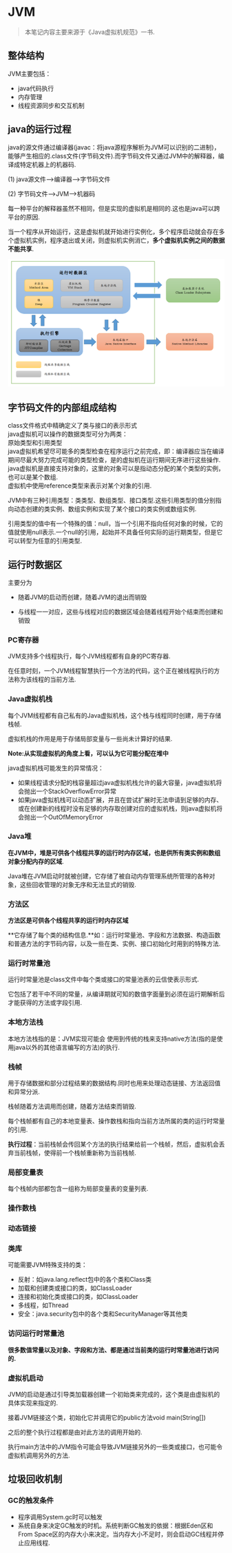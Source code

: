 # JVM

> 本笔记内容主要来源于《Java虚拟机规范》一书.

## 整体结构

JVM主要包括：

- java代码执行
- 内存管理
- 线程资源同步和交互机制



## java的运行过程

java的源文件通过编译器(javac：将java源程序解析为JVM可以识别的二进制)，能够产生相应的.class文件(字节码文件).而字节码文件又通过JVM中的解释器，编译成特定机器上的机器码.<br>

(1)	java源文件-->编译器-->字节码文件<br>

(2)	字节码文件-->JVM-->机器码<br>

每一种平台的解释器虽然不相同，但是实现的虚拟机是相同的.这也是java可以跨平台的原因.<br>

当一个程序从开始运行，这是虚拟机就开始进行实例化，多个程序启动就会存在多个虚拟机实例，程序退出或关闭，则虚拟机实例消亡，**多个虚拟机实例之间的数据不能共享**.<br>

![](../images/java程序运行机制.png)









## 字节码文件的内部组成结构

class文件格式中精确定义了类与接口的表示形式<br>
java虚拟机可以操作的数据类型可分为两类：<br>
原始类型和引用类型<br>
java虚拟机希望尽可能多的类型检查在程序运行之前完成，即：编译器应当在编译期间尽最大努力完成可能的类型检查，是的虚拟机在运行期间无序进行这些操作.<br>
java虚拟机是直接支持对象的，这里的对象可以是指动态分配的某个类型的实例，也可以是某个数组.<br>
虚拟机中使用reference类型来表示对某个对象的引用.<br>

JVM中有三种引用类型：类类型、数组类型、接口类型.这些引用类型的值分别指向动态创建的类实例、数组实例和实现了某个接口的类实例或数组实例.

引用类型的值中有一个特殊的值：null，当一个引用不指向任何对象的时候，它的值就使用null表示.一个null的引用，起始并不具备任何实际的运行期类型，但是它可以转型为任意的引用类型.

## 运行时数据区

主要分为

- 随着JVM的启动而创建，随着JVM的退出而销毁

- 与线程一一对应，这些与线程对应的数据区域会随着线程开始个结束而创建和销毁

### PC寄存器

JVM支持多个线程执行，每个JVM线程都有自身的PC寄存器.

在任意时刻，一个JVM线程智慧执行一个方法的代码，这个正在被线程执行的方法称为该线程的当前方法.

### Java虚拟机栈

每个JVM线程都有自己私有的Java虚拟机栈，这个栈与线程同时创建，用于存储栈帧.<br>

虚拟机栈的作用是用于存储局部变量与一些尚未计算好的结果.<br>

**Note:从实现虚拟机的角度上看，可以认为它可能分配在堆中**<br>

java虚拟机栈可能发生的异常情况：

- 如果线程请求分配的栈容量超过java虚拟机栈允许的最大容量，java虚拟机将会抛出一个StackOverflowError异常
- 如果java虚拟机栈可以动态扩展，并且在尝试扩展时无法申请到足够的内存、或在创建新的线程时没有足够的内存取创建对应的虚拟机栈，则java虚拟机将会抛出一个OutOfMemoryError

### Java堆

**在JVM中，堆是可供各个线程共享的运行时内存区域，也是供所有类实例和数组对象分配内存的区域**.<br>

Java堆在JVM启动时就被创建，它存储了被自动内存管理系统所管理的各种对象，这些回收管理的对象无序和无法显式的销毁.<br>

### 方法区

**方法区是可供各个线程共享的运行时内存区域**<br>

**它存储了每个类的结构信息.**如：运行时常量池、字段和方法数据、构造函数和普通方法的字节码内容，以及一些在类、实例、接口初始化时用到的特殊方法.<br>

### 运行时常量池

运行时常量池是class文件中每个类或接口的常量池表的云信使表示形式.<br>

它包括了若干中不同的常量，从编译期就可知的数值字面量到必须在运行期解析后才能获得的方法或字段引用.<br>

### 本地方法栈

本地方法栈指的是：JVM实现可能会 使用到传统的栈来支持native方法(指的是使用java以外的其他语言编写的方法)的执行.

### 栈帧

用于存储数据和部分过程结果的数据结构.同时也用来处理动态链接、方法返回值和异常分派.<br>

栈帧随着方法调用而创建，随着方法结束而销毁.<br>

每个栈帧都有自己的本地变量表、操作数栈和指向当前方法所属的类的运行时常量的引用.<br>

**执行过程**：当前栈帧会传回某个方法的执行结果给前一个栈帧，然后，虚拟机会丢弃当前栈帧，使得前一个栈帧重新称为当前栈帧.<br>

### 局部变量表

每个栈帧内部都包含一组称为局部变量表的变量列表.<br>

### 操作数栈



### 动态链接





### 类库

可能需要JVM特殊支持的类：

- 反射：如java.lang.reflect包中的各个类和Class类
- 加载和创建类或接口的类，如ClassLoader
- 连接和初始化类或接口的类，如ClassLoader
- 多线程，如Thread
- 安全：java.security包中的各个类和SecurityManager等其他类

### 访问运行时常量池

**很多数值常量以及对象、字段和方法、都是通过当前类的运行时常量池进行访问的.**

### 虚拟机启动

JVM的启动是通过引导类加载器创建一个初始类来完成的，这个类是由虚拟机的具体实现来指定的.<br>

接着JVM链接这个类，初始化它并调用它的public方法void main(String[])<br>

之后的整个执行过程都是由对此方法的调用开始的.<br>

执行main方法中的JVM指令可能会导致JVM链接另外的一些类或接口，也可能令虚拟机调用另外的方法.<br>





## 垃圾回收机制

### GC的触发条件

- 程序调用System.gc时可以触发
- 系统自身来决定GC触发的时机。系统判断GC触发的依据：根据Eden区和From Space区的内存大小来决定。当内存大小不足时，则会启动GC线程并停止应用线程.























































